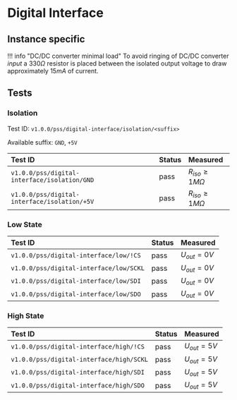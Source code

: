 # Digital Interface

## Instance specific

!!! info "DC/DC converter minimal load"
    To avoid ringing of DC/DC converter *input* a $330 \Omega$ resistor is  placed
    between the isolated output voltage to draw approximately $15mA$ of current.

## Tests

### Isolation

Test ID: `v1.0.0/pss/digital-interface/isolation/<suffix>`

Available suffix: `GND`, `+5V`

| Test ID | Status | Measured |
| :------ | ------ | :------- |
| `v1.0.0/pss/digital-interface/isolation/GND` | pass | $R_{iso} \geq 1M \Omega$ |
| `v1.0.0/pss/digital-interface/isolation/+5V` | pass | $R_{iso} \geq 1M \Omega$ |

### Low State

| Test ID | Status | Measured |
| :------ | ------ | :------- |
| `v1.0.0/pss/digital-interface/low/!CS` | pass | $U_{out} = 0V$ |
| `v1.0.0/pss/digital-interface/low/SCKL` | pass | $U_{out} = 0V$ |
| `v1.0.0/pss/digital-interface/low/SDI` | pass | $U_{out} = 0V$ |
| `v1.0.0/pss/digital-interface/low/SDO` | pass | $U_{out} = 0V$ |

### High State

| Test ID | Status | Measured |
| :------ | ------ | :------- |
| `v1.0.0/pss/digital-interface/high/!CS` | pass | $U_{out} = 5V$ |
| `v1.0.0/pss/digital-interface/high/SCKL` | pass | $U_{out} = 5V$ |
| `v1.0.0/pss/digital-interface/high/SDI` | pass | $U_{out} = 5V$ |
| `v1.0.0/pss/digital-interface/high/SDO` | pass | $U_{out} = 5V$ |
